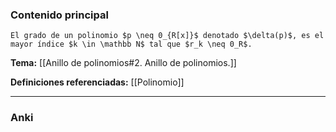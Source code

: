 ### Contenido principal

```ad-Formal
El grado de un polinomio $p \neq 0_{R[x]}$ denotado $\delta(p)$, es el mayor índice $k \in \mathbb N$ tal que $r_k \neq 0_R$.
```

**Tema:** [[Anillo de polinomios#2. Anillo de polinomios.]]

**Definiciones referenciadas:** [[Polinomio]]

---
### Anki
